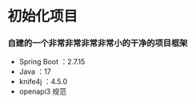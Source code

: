 # 初始化项目

### 自建的一个非常非常非常非常小的干净的项目框架

* Spring Boot ：2.7.15
* Java ：17
* knife4j ：4.5.0
* openapi3 规范

    
